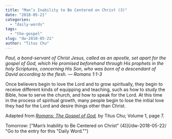 ```yaml
---
title: "Man’s Inability to Be Centered on Christ (3)"
date: "2018-05-21"
categories: 
  - "daily-words"
tags: 
  - "the-gospel"
slug: "dw-2018-05-21"
author: "Titus Chu"
---
```


_Paul, a bond-servant of Christ Jesus, called as an apostle, set apart for the gospel of God, which He promised beforehand through His prophets in the holy Scriptures, concerning His Son, who was born of a descendant of David according to the flesh._ _— Romans 1:1-3_

Once believers begin to love the Lord and to grow spiritually, they begin to receive different kinds of equipping and teaching, such as how to study the Bible, how to serve the church, and how to speak for the Lord. At this time in the process of spiritual growth, many people begin to lose the initial love they had for the Lord and desire things other than Christ.

Adapted from _[Romans: The Gospel of God](/book-romans/ "Go to the listing for this book."),_ by Titus Chu; Volume 1, page 7.

Tomorrow: ["Man’s Inability to Be Centered on Christ" (4)](/dw-2018-05-22/ "Go to the entry for this "Daily Word."")
